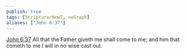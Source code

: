 ```yaml
---
publish: true
tags: [Scripture/NewT, noGraph]
aliases: ["John 6:37"]
---
```

[John 6:37](https://churchofjesuschrist.org/study/scriptures/nt/john/6?lang=eng&id=p37#p37) All that the Father giveth me shall come to me; and him that cometh to me I will in no wise cast out.
